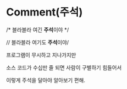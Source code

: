 # **Comment(주석)**
/* 블라블라 여긴 **주석**이야 */

// 블라블라 여기도 **주석**이야/


프로그램이 무시하고 지나가지만

소스 코드가 수십만 줄 되면 사람이 구별하기 힘들어서

이렇게 주석을 달아야 알아보기 편해.